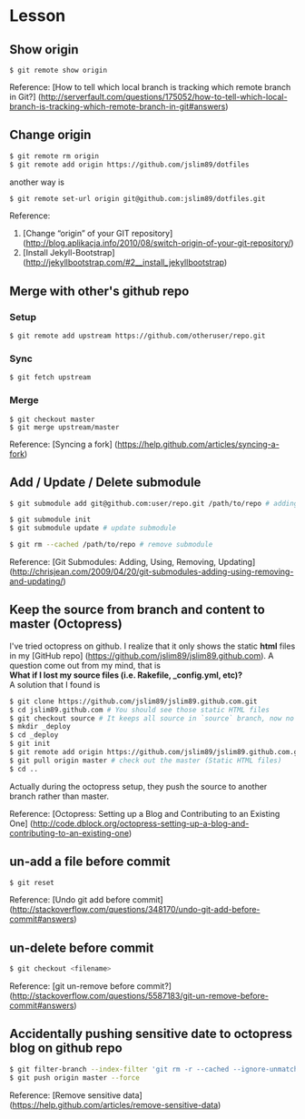 # Lesson

## Show origin
`$ git remote show origin`

Reference: [How to tell which local branch is tracking which remote branch in Git?] (http://serverfault.com/questions/175052/how-to-tell-which-local-branch-is-tracking-which-remote-branch-in-git#answers)

## Change origin
```sh
$ git remote rm origin
$ git remote add origin https://github.com/jslim89/dotfiles
```
another way is
```sh
$ git remote set-url origin git@github.com:jslim89/dotfiles.git
```

Reference:

1. [Change “origin” of your GIT repository] (http://blog.aplikacja.info/2010/08/switch-origin-of-your-git-repository/)
2. [Install Jekyll-Bootstrap] (http://jekyllbootstrap.com/#2__install_jekyllbootstrap)

## Merge with other's github repo
### Setup
`$ git remote add upstream https://github.com/otheruser/repo.git`

### Sync
`$ git fetch upstream`

### Merge
`$ git checkout master`  
`$ git merge upstream/master`

Reference: [Syncing a fork] (https://help.github.com/articles/syncing-a-fork)

## Add / Update / Delete submodule
```sh
$ git submodule add git@github.com:user/repo.git /path/to/repo # adding a submodule

$ git submodule init
$ git submodule update # update submodule

$ git rm --cached /path/to/repo # remove submodule
```

Reference: [Git Submodules: Adding, Using, Removing, Updating] (http://chrisjean.com/2009/04/20/git-submodules-adding-using-removing-and-updating/)

## Keep the source from branch and content to master (Octopress)
I've tried octopress on github. I realize that it only shows the static **html** files in my [GitHub repo] (https://github.com/jslim89/jslim89.github.com). A question come out from my mind, that is  
**What if I lost my source files (i.e. Rakefile, _config.yml, etc)?**  
A solution that I found is
```sh
$ git clone https://github.com/jslim89/jslim89.github.com.git
$ cd jslim89.github.com # You should see those static HTML files
$ git checkout source # It keeps all source in `source` branch, now no more HTML files
$ mkdir _deploy
$ cd _deploy
$ git init
$ git remote add origin https://github.com/jslim89/jslim89.github.com.git
$ git pull origin master # check out the master (Static HTML files)
$ cd ..
```
Actually during the octopress setup, they push the source to another branch rather than master.

Reference: [Octopress: Setting up a Blog and Contributing to an Existing One] (http://code.dblock.org/octopress-setting-up-a-blog-and-contributing-to-an-existing-one)

## un-add a file before commit
```sh
$ git reset
```

Reference: [Undo git add before commit] (http://stackoverflow.com/questions/348170/undo-git-add-before-commit#answers)

## un-delete before commit
```sh
$ git checkout <filename>
```

Reference: [git un-remove before commit?] (http://stackoverflow.com/questions/5587183/git-un-remove-before-commit#answers)

## Accidentally pushing sensitive date to octopress blog on github repo
```sh
$ git filter-branch --index-filter 'git rm -r --cached --ignore-unmatch filepath/filename' --prune-empty --tag-name-filter cat -- --all
$ git push origin master --force
```

Reference: [Remove sensitive data] (https://help.github.com/articles/remove-sensitive-data)
